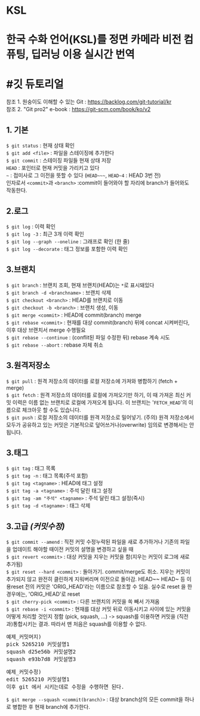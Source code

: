 ﻿# KSL
한국 수화 언어(KSL)를 정면 카메라 비전 컴퓨팅, 딥러닝 이용 실시간 번역
==
#깃 듀토리얼
==
참조 1. 원숭이도 이해할 수 있는 Git : https://backlog.com/git-tutorial/kr  
참조 2. "Git pro2" e-book : https://git-scm.com/book/ko/v2

## 1. 기본
`$ git status` : 현재 상태 확인  
`$ git add <file>` : 파일을 스테이징에 추가한다  
`$ git commit` : 스테이징 파일들 현재 상태 저장  
`HEAD` : 포인터로 현재 커밋을 가리키고 있다  
`~` : 접미사로 그 이전을 뜻할 수 있다 (`HEAD~~~`, `HEAD~4` : HEAD 3번 전)  
인자로서 `<commit>`과 `<branch>` :commit이 들어와야 할 자리에 branch가 들어와도 작동한다.  

## 2.로그
`$ git log` : 이력 확인  
`$ git log -3` : 최근 3개 이력 확인  
`$ git log --graph --oneline` : 그래프로 확인 (한 줄)  
`$ git log --decorate` : 태그 정보를 포함한 이력 확인 

## 3.브랜치
`$ git branch` : 브랜치 조회, 현재 브랜치(HEAD)는 `*`로 표시돼있다  
`$ git branch -d <branchname>` : 브랜치 삭제  
`$ git checkout <branch>` : HEAD를 브랜치로 이동  
`$ git checkout -b <branch>` : 브랜치 생성, 이동  
`$ git merge <commit>` : HEAD에 commit(branch) merge  
`$ git rebase <commit>` : 현재를 대상 commit(branch) 뒤에 concat 시켜버린다, 이후 대상 브랜치서 merge 수행필요  
`$ git rebase --continue` : (conflit된 파일 수정한 뒤) rebase 계속 시도  
`$ git rebase --abort` : rebase 자체 취소  

## 3.원격저장소
`$ git pull` : 원격 저장소의 데이터를 로컬 저장소에 가져와 병합하기 (fetch + merge)  
`$ git fetch` : 원격 저장소의 데이터를 로컬에 가져오기만 하기, 이 때 가져온 최신 커밋 이력은 이름 없는 브랜치로 로컬에 가져오게 됩니다. 이 브랜치는 '`FETCH_HEAD`'의 이름으로 체크아웃 할 수도 있습니다.  
`$ git push` : 로컬 저장소의 데이터를 원격 저장소로 밀어넣기. (주의) 원격 저장소에서 모두가 공유하고 있는 커밋은 기본적으로 덮어쓰거나(overwrite) 임의로 변경해서는 안됩니다.  

## 3.태그
`$ git tag` : 태그 목록  
`$ git tag -n` : 태그 목록(주석 포함)  
`$ git tag <tagname>` : HEAD에 태그 설정  
`$ git tag -a <tagname>` : 주석 달린 태그 설정   
`$ git tag -am "주석" <tagname>` : 주석 달린 태그 설정(즉시)  
`$ git tag -d <tagname>` : 태그 삭제  

## 3.고급 *(커밋수정)*
`$ git commit --amend` : 직전 커밋 수정누락된 파일을 새로 추가하거나 기존의 파일을 업데이트 해야할 때이전 커밋의 설명을 변경하고 싶을 때  
`$ git revert <commit>` : 대상 커밋을 지우는 커밋을 함(지우는 커밋이 로그에 새로 추가됨)  
`$ git reset --hard <commit>` : 돌아가기. commit/merge도 취소. 지우는 커밋이 추가되지 않고 완전히 클린하게 지워버리며 이전으로 돌아감. HEAD~~ HEAD~ 등 이용reset 전의 커밋은 'ORIG_HEAD'라는 이름으로 참조할 수 있음. 실수로 reset 을 한 경우에는, 'ORIG_HEAD'로 reset  
`$ git cherry-pick <commit>` : 다른 브랜치의 커밋을 쏙 빼서 가져옴  
`$ git rebase -i <commit>` : 현재를 대상 커밋 뒤로 이동시키고 사이에 있는 커밋을 어떻게 처리할 것인지 정함 (pick, squash, ...) -> squash를 이용하면 커밋을 (직전과)통합시키는 결과. 따라서 맨 처음은 squash를 이용할 수 없다.  
<pre>
예제_커밋머지)  
pick 5265210 커밋설명1  
squash d25e56b 커밋설명2  
squash e93b7d8 커밋설명3
</pre>
<pre>
예제_커밋수정)  
edit 5265210 커밋설명1  
이후 git 에서 시키는데로 수정을 수행하면 된다.
</pre>
`$ git merge --squash <commit(branch)>` : 대상 branch상의 모든 commit을 하나로 병합한 후 현재 branch에 추가한다.  
